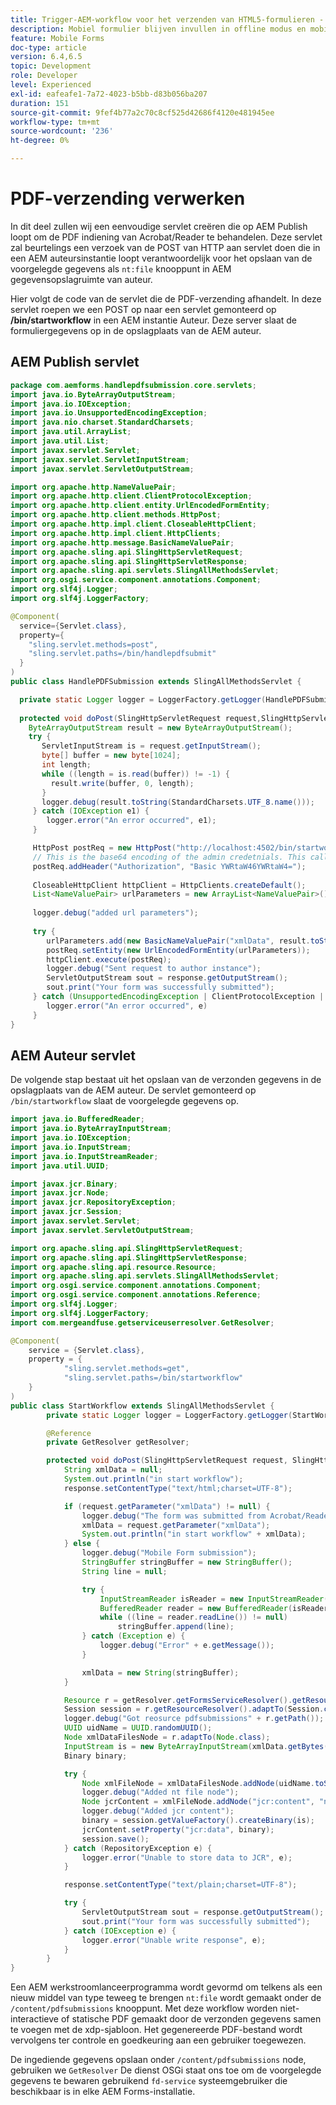 ```yaml
---
title: Trigger-AEM-workflow voor het verzenden van HTML5-formulieren - PDF afhandelen
description: Mobiel formulier blijven invullen in offline modus en mobiel formulier verzenden om AEM workflow te activeren
feature: Mobile Forms
doc-type: article
version: 6.4,6.5
topic: Development
role: Developer
level: Experienced
exl-id: eafeafe1-7a72-4023-b5bb-d83b056ba207
duration: 151
source-git-commit: 9fef4b77a2c70c8cf525d42686f4120e481945ee
workflow-type: tm+mt
source-wordcount: '236'
ht-degree: 0%

---
```


# PDF-verzending verwerken

In dit deel zullen wij een eenvoudige servlet creëren die op AEM Publish loopt om de PDF indiening van Acrobat/Reader te behandelen. Deze servlet zal beurtelings een verzoek van de POST van HTTP aan servlet doen die in een AEM auteursinstantie loopt verantwoordelijk voor het opslaan van de voorgelegde gegevens als `nt:file` knooppunt in AEM gegevensopslagruimte van auteur.

Hier volgt de code van de servlet die de PDF-verzending afhandelt. In deze servlet roepen we een POST op naar een servlet gemonteerd op **/bin/startworkflow** in een AEM instantie Auteur. Deze server slaat de formuliergegevens op in de opslagplaats van de AEM auteur.


## AEM Publish servlet

```java
package com.aemforms.handlepdfsubmission.core.servlets;
import java.io.ByteArrayOutputStream;
import java.io.IOException;
import java.io.UnsupportedEncodingException;
import java.nio.charset.StandardCharsets;
import java.util.ArrayList;
import java.util.List;
import javax.servlet.Servlet;
import javax.servlet.ServletInputStream;
import javax.servlet.ServletOutputStream;

import org.apache.http.NameValuePair;
import org.apache.http.client.ClientProtocolException;
import org.apache.http.client.entity.UrlEncodedFormEntity;
import org.apache.http.client.methods.HttpPost;
import org.apache.http.impl.client.CloseableHttpClient;
import org.apache.http.impl.client.HttpClients;
import org.apache.http.message.BasicNameValuePair;
import org.apache.sling.api.SlingHttpServletRequest;
import org.apache.sling.api.SlingHttpServletResponse;
import org.apache.sling.api.servlets.SlingAllMethodsServlet;
import org.osgi.service.component.annotations.Component;
import org.slf4j.Logger;
import org.slf4j.LoggerFactory;

@Component(
  service={Servlet.class}, 
  property={
    "sling.servlet.methods=post", 
    "sling.servlet.paths=/bin/handlepdfsubmit"
  }
)
public class HandlePDFSubmission extends SlingAllMethodsServlet {

  private static Logger logger = LoggerFactory.getLogger(HandlePDFSubmission.class);
  
  protected void doPost(SlingHttpServletRequest request,SlingHttpServletResponse response) {
    ByteArrayOutputStream result = new ByteArrayOutputStream();
    try {
       ServletInputStream is = request.getInputStream();
       byte[] buffer = new byte[1024];
       int length;
       while ((length = is.read(buffer)) != -1) {
         result.write(buffer, 0, length);
       }
       logger.debug(result.toString(StandardCharsets.UTF_8.name()));
     } catch (IOException e1) {
        logger.error("An error occurred", e1);
     }

     HttpPost postReq = new HttpPost("http://localhost:4502/bin/startworkflow");
     // This is the base64 encoding of the admin credetnials. This call should be made over HTTPS in production scenarios to avoid leaking credentials.
     postReq.addHeader("Authorization", "Basic YWRtaW46YWRtaW4=");
     
     CloseableHttpClient httpClient = HttpClients.createDefault();
     List<NameValuePair> urlParameters = new ArrayList<NameValuePair>();
     
     logger.debug("added url parameters");
     
     try {
        urlParameters.add(new BasicNameValuePair("xmlData", result.toString(StandardCharsets.UTF_8.name())));
        postReq.setEntity(new UrlEncodedFormEntity(urlParameters));
        httpClient.execute(postReq);
        logger.debug("Sent request to author instance");
        ServletOutputStream sout = response.getOutputStream();
        sout.print("Your form was successfully submitted");
     } catch (UnsupportedEncodingException | ClientProtocolException | IOException e) {
        logger.error("An error occurred", e)
     }
}
```

## AEM Auteur servlet

De volgende stap bestaat uit het opslaan van de verzonden gegevens in de opslagplaats van de AEM auteur. De servlet gemonteerd op `/bin/startworkflow` slaat de voorgelegde gegevens op.

```java
import java.io.BufferedReader;
import java.io.ByteArrayInputStream;
import java.io.IOException;
import java.io.InputStream;
import java.io.InputStreamReader;
import java.util.UUID;

import javax.jcr.Binary;
import javax.jcr.Node;
import javax.jcr.RepositoryException;
import javax.jcr.Session;
import javax.servlet.Servlet;
import javax.servlet.ServletOutputStream;

import org.apache.sling.api.SlingHttpServletRequest;
import org.apache.sling.api.SlingHttpServletResponse;
import org.apache.sling.api.resource.Resource;
import org.apache.sling.api.servlets.SlingAllMethodsServlet;
import org.osgi.service.component.annotations.Component;
import org.osgi.service.component.annotations.Reference;
import org.slf4j.Logger;
import org.slf4j.LoggerFactory;
import com.mergeandfuse.getserviceuserresolver.GetResolver;

@Component(
    service = {Servlet.class},
    property = {
            "sling.servlet.methods=get",
            "sling.servlet.paths=/bin/startworkflow"
    }
)
public class StartWorkflow extends SlingAllMethodsServlet {
        private static Logger logger = LoggerFactory.getLogger(StartWorkflow.class);

        @Reference
        private GetResolver getResolver;

        protected void doPost(SlingHttpServletRequest request, SlingHttpServletResponse response) {
            String xmlData = null;
            System.out.println("in start workflow");
            response.setContentType("text/html;charset=UTF-8");

            if (request.getParameter("xmlData") != null) {
                logger.debug("The form was submitted from Acrobat/Reader");
                xmlData = request.getParameter("xmlData");
                System.out.println("in start workflow" + xmlData);
            } else {
                logger.debug("Mobile Form submission");
                StringBuffer stringBuffer = new StringBuffer();
                String line = null;

                try {
                    InputStreamReader isReader = new InputStreamReader(request.getInputStream(), "UTF-8");
                    BufferedReader reader = new BufferedReader(isReader);
                    while ((line = reader.readLine()) != null)
                        stringBuffer.append(line);
                } catch (Exception e) {
                    logger.debug("Error" + e.getMessage());
                }

                xmlData = new String(stringBuffer);
            }

            Resource r = getResolver.getFormsServiceResolver().getResource("/content/pdfsubmissions");
            Session session = r.getResourceResolver().adaptTo(Session.class);
            logger.debug("Got reosurce pdfsubmissions" + r.getPath());
            UUID uidName = UUID.randomUUID();
            Node xmlDataFilesNode = r.adaptTo(Node.class);
            InputStream is = new ByteArrayInputStream(xmlData.getBytes());
            Binary binary;

            try {
                Node xmlFileNode = xmlDataFilesNode.addNode(uidName.toString(), "nt:file");
                logger.debug("Added nt file node");
                Node jcrContent = xmlFileNode.addNode("jcr:content", "nt:resource");
                logger.debug("Added jcr content");
                binary = session.getValueFactory().createBinary(is);
                jcrContent.setProperty("jcr:data", binary);
                session.save();
            } catch (RepositoryException e) {
                logger.error("Unable to store data to JCR", e);
            }

            response.setContentType("text/plain;charset=UTF-8");

            try {
                ServletOutputStream sout = response.getOutputStream();
                sout.print("Your form was successfully submitted");
            } catch (IOException e) {
                logger.error("Unable write response", e);
            }
        }
}
```

Een AEM werkstroomlanceerprogramma wordt gevormd om telkens als een nieuw middel van type teweeg te brengen `nt:file` wordt gemaakt onder de `/content/pdfsubmissions` knooppunt. Met deze workflow worden niet-interactieve of statische PDF gemaakt door de verzonden gegevens samen te voegen met de xdp-sjabloon. Het gegenereerde PDF-bestand wordt vervolgens ter controle en goedkeuring aan een gebruiker toegewezen.

De ingediende gegevens opslaan onder `/content/pdfsubmissions` node, gebruiken we `GetResolver` De dienst OSGi staat ons toe om de voorgelegde gegevens te bewaren gebruikend `fd-service` systeemgebruiker die beschikbaar is in elke AEM Forms-installatie.
